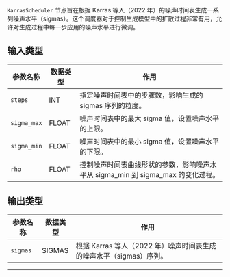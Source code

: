 `KarrasScheduler` 节点旨在根据 Karras 等人（2022 年）的噪声时间表生成一系列噪声水平（sigmas）。这个调度器对于控制生成模型中的扩散过程非常有用，允许对生成过程中每一步应用的噪声水平进行微调。

## 输入类型

| 参数名称     | 数据类型       | 作用                                                         |
|--------------|----------------|--------------------------------------------------------------|
| `steps`      | INT            | 指定噪声时间表中的步骤数，影响生成的 sigmas 序列的粒度。   |
| `sigma_max`  | FLOAT          | 噪声时间表中的最大 sigma 值，设置噪声水平的上限。         |
| `sigma_min`  | FLOAT          | 噪声时间表中的最小 sigma 值，设置噪声水平的下限。         |
| `rho`        | FLOAT          | 控制噪声时间表曲线形状的参数，影响噪声水平从 sigma_min 到 sigma_max 的变化过程。 |

## 输出类型

| 参数名称   | 数据类型 | 作用                                                         |
|------------|----------|--------------------------------------------------------------|
| `sigmas`   | SIGMAS   | 根据 Karras 等人（2022 年）噪声时间表生成的噪声水平（sigmas）序列。 |
---